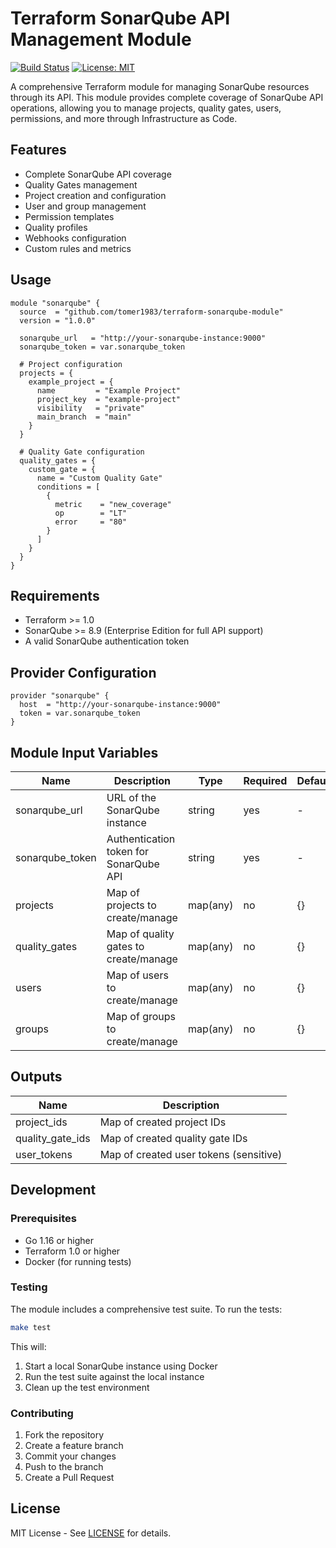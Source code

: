 # Terraform SonarQube API Management Module

[![Build Status](https://github.com/tomer1983/terraform-sonarqube-module/workflows/CI/badge.svg)](https://github.com/tomer1983/terraform-sonarqube-module/actions)
[![License: MIT](https://img.shields.io/badge/License-MIT-yellow.svg)](https://opensource.org/licenses/MIT)

A comprehensive Terraform module for managing SonarQube resources through its API. This module provides complete coverage of SonarQube API operations, allowing you to manage projects, quality gates, users, permissions, and more through Infrastructure as Code.

## Features

- Complete SonarQube API coverage
- Quality Gates management
- Project creation and configuration
- User and group management
- Permission templates
- Quality profiles
- Webhooks configuration
- Custom rules and metrics

## Usage

```hcl
module "sonarqube" {
  source  = "github.com/tomer1983/terraform-sonarqube-module"
  version = "1.0.0"

  sonarqube_url   = "http://your-sonarqube-instance:9000"
  sonarqube_token = var.sonarqube_token

  # Project configuration
  projects = {
    example_project = {
      name         = "Example Project"
      project_key  = "example-project"
      visibility   = "private"
      main_branch  = "main"
    }
  }

  # Quality Gate configuration
  quality_gates = {
    custom_gate = {
      name = "Custom Quality Gate"
      conditions = [
        {
          metric    = "new_coverage"
          op        = "LT"
          error     = "80"
        }
      ]
    }
  }
}
```

## Requirements

- Terraform >= 1.0
- SonarQube >= 8.9 (Enterprise Edition for full API support)
- A valid SonarQube authentication token

## Provider Configuration

```hcl
provider "sonarqube" {
  host  = "http://your-sonarqube-instance:9000"
  token = var.sonarqube_token
}
```

## Module Input Variables

| Name | Description | Type | Required | Default |
|------|-------------|------|----------|---------|
| sonarqube_url | URL of the SonarQube instance | string | yes | - |
| sonarqube_token | Authentication token for SonarQube API | string | yes | - |
| projects | Map of projects to create/manage | map(any) | no | {} |
| quality_gates | Map of quality gates to create/manage | map(any) | no | {} |
| users | Map of users to create/manage | map(any) | no | {} |
| groups | Map of groups to create/manage | map(any) | no | {} |

## Outputs

| Name | Description |
|------|-------------|
| project_ids | Map of created project IDs |
| quality_gate_ids | Map of created quality gate IDs |
| user_tokens | Map of created user tokens (sensitive) |

## Development

### Prerequisites

- Go 1.16 or higher
- Terraform 1.0 or higher
- Docker (for running tests)

### Testing

The module includes a comprehensive test suite. To run the tests:

```bash
make test
```

This will:
1. Start a local SonarQube instance using Docker
2. Run the test suite against the local instance
3. Clean up the test environment

### Contributing

1. Fork the repository
2. Create a feature branch
3. Commit your changes
4. Push to the branch
5. Create a Pull Request

## License

MIT License - See [LICENSE](LICENSE) for details.
